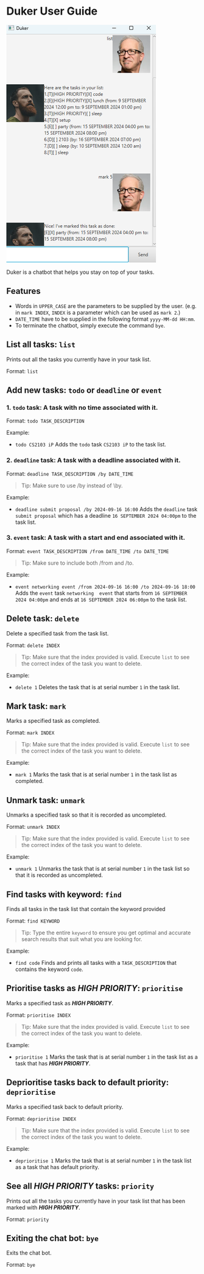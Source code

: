 # Duker User Guide

![Screenshot of UI](Ui.png)

Duker is a chatbot that helps you stay on top of your tasks.

## Features
- Words in `UPPER_CASE` are the parameters to be supplied by the user. (e.g. in `mark INDEX`, `INDEX` is a 
  parameter which can be used as `mark 2`.)
- `DATE_TIME` have to be supplied in the following format `yyyy-MM-dd HH:mm`.
- To terminate the chatbot, simply execute the command `bye`.

## List all tasks: `list`

Prints out all the tasks you currently have in your task list.

Format: `list`

## Add new tasks: `todo` or `deadline` or `event`

### 1. `todo` task: A task with no time associated with it.
Format: `todo TASK_DESCRIPTION`

Example:

- `todo CS2103 iP` Adds the `todo` task `CS2103 iP` to the task list.

### 2. `deadline` task: A task with a deadline associated with it.
Format: `deadline TASK_DESCRIPTION /by DATE_TIME`

> Tip: Make sure to use /by instead of \by.

Example:

- `deadline submit proposal /by 2024-09-16 16:00` Adds the `deadline` task `submit proposal` which has a 
  deadline `16 SEPTEMBER 2024 04:00pm` to the task list.

### 3. `event` task: A task with a start and end associated with it.
Format: `event TASK_DESCRIPTION /from DATE_TIME /to DATE_TIME`

> Tip: Make sure to include both /from and /to.

Example:

- `event networking event /from 2024-09-16 16:00 /to 2024-09-16 18:00` Adds the `event` task `networking 
  event` that starts from `16 SEPTEMBER 2024 04:00pm` and ends at `16 SEPTEMBER 2024 06:00pm` to the task 
  list.

## Delete task: `delete`

Delete a specified task from the task list.

Format: `delete INDEX`

> Tip: Make sure that the index provided is valid. Execute `list` to see the correct index of the task you 
> want to delete.

Example:

- `delete 1` Deletes the task that is at serial number `1` in the task list.

## Mark task: `mark`

Marks a specified task as completed.

Format: `mark INDEX`

> Tip: Make sure that the index provided is valid. Execute `list` to see the correct index of the task you
> want to delete.

Example:

- `mark 1` Marks the task that is at serial number `1` in the task list as completed.

## Unmark task: `unmark`

Unmarks a specified task so that it is recorded as uncompleted.

Format: `unmark INDEX`

> Tip: Make sure that the index provided is valid. Execute `list` to see the correct index of the task you
> want to delete.

Example:

- `unmark 1` Unmarks the task that is at serial number `1` in the task list so that it is recorded as 
  uncompleted.

## Find tasks with keyword: `find`

Finds all tasks in the task list that contain the keyword provided

Format: `find KEYWORD`

> Tip: Type the entire `keyword` to ensure you get optimal and accurate search results that suit what you 
> are looking for.

Example:

- `find code` Finds and prints all tasks with a `TASK_DESCRIPTION` that contains the keyword `code`.

## Prioritise tasks as _**HIGH PRIORITY**_: `prioritise`

Marks a specified task as _**HIGH PRIORITY**_.

Format: `prioritise INDEX`

> Tip: Make sure that the index provided is valid. Execute `list` to see the correct index of the task you
> want to delete.

Example:

- `prioritise 1` Marks the task that is at serial number `1` in the task list as a task that has _**HIGH 
  PRIORITY**_.

## Deprioritise tasks back to default priority: `deprioritise`

Marks a specified task back to default priority.

Format: `deprioritise INDEX`

> Tip: Make sure that the index provided is valid. Execute `list` to see the correct index of the task you
> want to delete.

Example:

- `deprioritise 1` Marks the task that is at serial number `1` in the task list as a task that has default 
  priority.

## See all _**HIGH PRIORITY**_ tasks: `priority`

Prints out all the tasks you currently have in your task list that has been marked with _**HIGH PRIORITY**_.

Format: `priority`

## Exiting the chat bot: `bye`

Exits the chat bot.

Format: `bye`